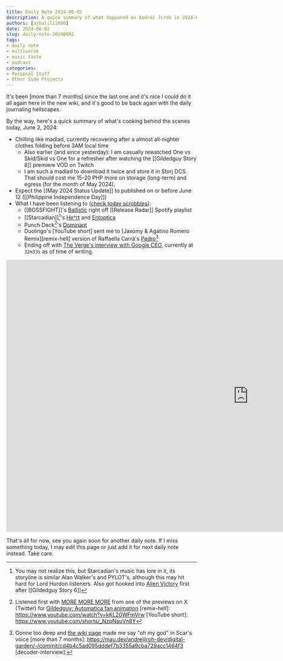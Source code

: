 ```yaml
---
title: Daily Note 2024-06-02
description: A quick summary of what happened on Andrei Jiroh in 2024-06-02
authors: [ajhalili2006]
date: 2024-06-02
slug: daily-note-20240602
tags:
- daily note
- multiverse
- music taste
- podcast
categories:
- Personal Stuff
- Other Side Projects
---
```


It's been [more than 7 months] since the last one and it's nice I could do it all again here in the new wiki, and it's good to be back again with the daily journaling hellscapes.

By the way, here's a quick summary of what's cooking behind the scenes today, June 2, 2024:

* Chilling like madlad, currently recovering after a almost all-nighter clothes folding before 3AM local time
    * Also earlier (and since yesterday): I am casually rewatched One vs Skid/Skid vs One for a refresher after watching the [[Gildedguy Story 8]] premiere VOD on Twitch
    * I am such a madlad to download it twice and store it in Storj DCS. That should cost me 15-20 PHP more on storage (long-term) and egress (for the month of May 2024).
* Expect the [[May 2024 Status Update]] to published on or before June 12 ([[Philippine Independence Day]])
* What I have been listening to ([check today scrobbles](https://www.last.fm/user/ajhalili2006/library?from=2024-06-02&to=2024-06-02)):
    * [[BOSSFIGHT]]'s [Ballistic](https://youtu.be/_aLxnMuwFxA) right off [[Release Radar]] Spotify playlist
    * [[Starcadian]][^1]'s [He^rt](https://open.spotify.com/track/0wKO2qrYbK7EXhceYyGhjw?si=bc0c5b03dc154688) and [Entoptica](https://open.spotify.com/track/5SYYfoHNkDBgBWawXbYc4H?si=0706fd3e8e7a43c3)
    * Punch Deck[^2]'s [Dominant](<https://youtu.be/AEmUhumZVX0>)
    * Duolingo's [YouTube short] sent me to [Jaxomy & Agatino Romero Remix][remix-hell] version of Raffaella Carrà's [Pedro](https://www.youtube.com/watch?v=RCqvSSfsP6w)[^3]
    * Ending off with [The Verge's interview with Google CEO](https://youtu.be/lqikP9X9-ws), currently at `32m33s` as of time of writing.

<div class="video-wrapper">
  <iframe width="1280" height="720" src="https://www.youtube.com/embed/lqikP9X9-ws" frameborder="0" allowfullscreen></iframe>
</div>

That's all for now, see you again soon for another daily note. If I miss something today, I may edit this page or just add it for next daily note instead. Take care.

[^1]: You may not realize this, but Starcadian's music has lore in it, its storyline is similar Alan Walker's and PYLOT's, although this may hit hard for Lord Hurdon listeners. Also got hooked into [Alien Victory](https://open.spotify.com/track/1567PJ30QKSrgF95xP8lbh?si=603b3a3d73c04a4b) first after [[Gildedguy Story 6]]
[^2]: Listened first with [MORE MORE MORE](https://open.spotify.com/track/0ijpBAIGFiMyzgMUCQuKCs?si=126e777a28b04e02) from one of the previews on X (Twitter) for [Gildedguy: Automatica fan animation](https://wiki.andreijiroh.xyz/multifandom/stellapent-cier/automatica-fananimation)
[remix-hell]: <https://www.youtube.com/watch?v=kKL20WFmVrw>
[YouTube short]: https://www.youtube.com/shorts/_NzpNsuVn8Y
[^3]: Gonne too deep and [the wiki page](https://en.wikipedia.org/wiki/Pedro_(song)#Jaxomy_and_Agatino_Romero_version) made me say "oh my god" in Scar's voice
[more than 7 months]: <https://mau.dev/andreijiroh-dev/digital-garden/-/commit/cd4b4c5ad095dddef7b3355a9cba729acc1464f3>
[decoder-interview]: 
